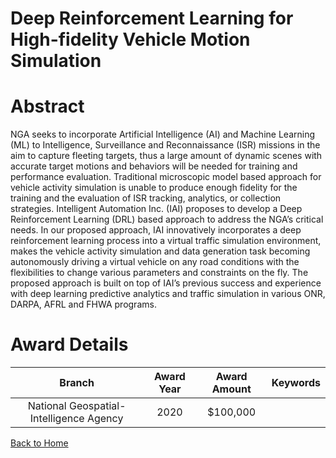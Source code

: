 
Deep Reinforcement Learning for High-fidelity Vehicle Motion Simulation
=======================================================================

# Abstract


NGA seeks to incorporate Artificial Intelligence (AI) and Machine Learning (ML) to Intelligence, Surveillance and Reconnaissance (ISR) missions in the aim to capture fleeting targets, thus a large amount of dynamic scenes with accurate target motions and behaviors will be needed for training and performance evaluation. Traditional microscopic model based approach for vehicle activity simulation is unable to produce enough fidelity for the training and the evaluation of ISR tracking, analytics, or collection strategies. Intelligent Automation Inc. (IAI) proposes to develop a Deep Reinforcement Learning (DRL) based approach to address the NGA’s critical needs. In our proposed approach, IAI innovatively incorporates a deep reinforcement learning process into a virtual traffic simulation environment, makes the vehicle activity simulation and data generation task becoming autonomously driving a virtual vehicle on any road conditions with the flexibilities to change various parameters and constraints on the fly. The proposed approach is built on top of IAI’s previous success and experience with deep learning predictive analytics and traffic simulation in various ONR, DARPA, AFRL and FHWA programs.  

# Award Details

|Branch|Award Year|Award Amount|Keywords|
| :---: | :---: | :---: | :---: |
|National Geospatial-Intelligence Agency|2020|$100,000||
  
  


[Back to Home](https://github.com/chrischow/dod_sbir_awards/Reports/JH/#2265)